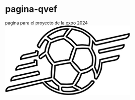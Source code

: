 # pagina-qvef
pagina para el proyecto de la expo 2024
<img src="img/logo_negro_QVEF.png" width="80%" align-items="center"/>
